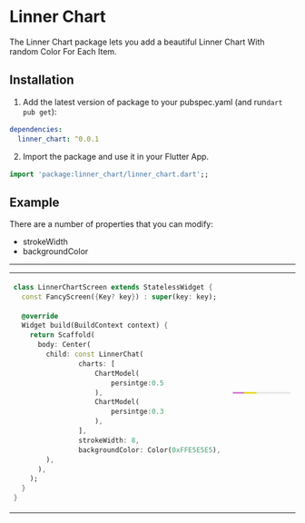 

# Linner Chart

 The Linner Chart package lets you add a beautiful Linner Chart With random Color For Each Item.

## Installation 

1. Add the latest version of package to your pubspec.yaml (and run`dart pub get`):
```yaml
dependencies:
  linner_chart: ^0.0.1
```
2. Import the package and use it in your Flutter App.
```dart
import 'package:linner_chart/linner_chart.dart';;
```

## Example
There are a number of properties that you can modify:

 -  strokeWidth
 -  backgroundColor               


<hr>

<table>
<tr>
<td>

```dart
class LinnerChartScreen extends StatelessWidget {  
  const FancyScreen({Key? key}) : super(key: key);  
  
  @override  
  Widget build(BuildContext context) {  
    return Scaffold(  
      body: Center(  
        child: const LinnerChat(  
                charts: [
                    ChartModel(
                        persintge:0.5
                    ),
                    ChartModel(
                        persintge:0.3
                    ),
                ],
                strokeWidth: 8,
                backgroundColor: Color(0xFFE5E5E5), 
        ),  
      ),  
    );  
  }  
}
```

</td>
<td>
<img  src="https://github.com/amotie/Flutter-Linner-Chart/blob/main/chartimage.jpeg?raw=true"  alt="">
</td>
</tr>
</table>

